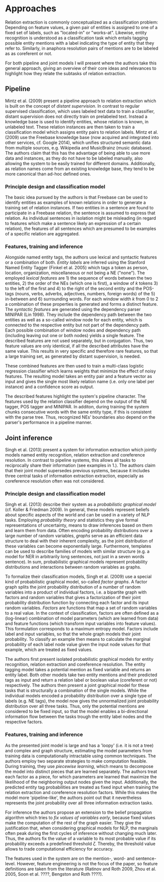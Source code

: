 # Approaches

Relation extraction is commonly conceptualized as a classification problem: Depending on feature values, a given pair of entities is assigned to one of a fixed set of labels, such as "located-in" or "works-at". Likewise, entity recognition is understood as a classification task which entails tagging possible entity mentions with a label indicating the type of entity that they refer to. Similarly, in anaphora resolution pairs of mentions are to be labeled as as coreferent or not.

For both pipeline and joint models I will present where the authors take this general approach, giving an overview of their core ideas and relevances to highlight how they relate the subtasks of relation extraction.

<!-- relations vs relation instances (section 3) -->

## Pipeline

Mintz et al. (2009) present a pipeline approach to relation extraction which is built on the concept of *distant supervision*. In contrast to regular supervised classification, which uses labeled text data to train a classifier, distant supervision does not directly train on prelabeled text. Instead a knowledge base is used to identify entities, whose relation is known, in unlabeled text. These relation instances are then taken to train a classification model which assigns entity pairs to relation labels. Mintz et al. (2009) use the Freebase knowledge base (now acquired and integrated into other services, cf. Google 2014), which unifies structured semantic data from multiple sources, e.g. Wikipedia and MusicBrainz (music database). The authors claim that this has the advantage of being able to use more data and instances, as they do not have to be labeled manually, also allowing the system to be easily trained for different domains. Additionally, as relation names come from an existing knowledge base, they tend to be more canonical than ad-hoc defined ones.

### Principle design and classification model

The basic idea pursued by the authors is that Freebase can be used to identify entities as examples of known relations in order to generate a training set of relation instances. If two entities in a sentence are found to participate in a Freebase relation, the sentence is assumed to express that relation. As individual sentences in isolation might be misleading (in regard to features which make a sentence likely an expression of a certain relation), the features of all sentences which are presumed to be examples of a specific relation are aggregated.

### Features, training and inference

Alongside named entity tags, the authors use lexical and syntactic features or a combination of both. *Entity labels* are inferred using the Stanford Named Entity Tagger (Finkel et al. 2005) which tags a token as person, location, organization, miscellaneous or not being a NE ("none"). The employed *lexical features* are 1) the sequence of words between the two entities, 2) the order of the NEs (which one is first), a window of *k* tokens 3) to the left of the first and 4) to the right of the second entity and the POS-tags (nouns, verbs, adverbs, adjectives, numbers, foreign words) of the 5) in-between and 6) surrounding words. For each window width *k* from 0 to 2 a combination of these properties is generated and forms a distinct feature. The *syntactic features* are generated using the dependency parser MINIPAR (Lin 1998). They include the dependency path between the two entities as well as a so-called window node for each entity, which is connected to the respective entity but not part of the dependency path. Each possible combination of window nodes and dependency path (including leaving out one or both nodes) yields a single feature. The described features are not used separately, but in conjugation. Thus, two feature values are only identical, if all the described attributes have the same value. This results in very specific and therefore rare features, so that a large training set, as generated by distant supervision, is needed.

These combined features are then used to train a multi-class logistic regression classifier which learns weights that minimize the effect of noisy features. The resulting model takes an entity pair and a feature vector as input and gives the single most likely relation name (i.e. only one label per instance) and a confidence score as output.

The described features highlight the system's pipeline character. The features used by the relation classifier depend on the output of the NE tagger, POS tagger and MINIPAR. In additon, during training the system chunks consecutive words with the same entity type, if this is consistent with the parse tree. Thus, recognized NEs' boundaries also depend on the parser's performance in a pipeline manner.
<!---
### Training

Implementation
Text data
- sentence-tokenized (!) Wikipedia dump (1.8 million articles, ø 14.3 sentences per article)
- relatively up-to-date and explicit text
- Freebase entities likely to appear (since it is based on Wikipedia)


A note on Training
classifier needs to see negative data in training:
 - randomly select entity pairs not included in any Freebase relation (accepting false negatives)
 - build feature vector for 'unrelated' relation from these entities
 - random 1% sample of unrelated entities as negative samples (by contrast 98.7% of extracted entities are unrelated)
-->
<!--### Evaluation
 Test Step

- rank relations by confidence score to determine n most likely new relations

- Identify entities with a Named Entity Tagger
- For each pair of entities
-Extract Features
-Append Features for same pair
- Classifier returns the most likely relation and a confidence score for each entity pair


 Testing and evaluation
 - only extract relations not already in training data
 Held-out evaluationgit
 - half of the instances *for each relation* not used in training, used for comparison
 - precision vs recall for lexical, syntactical or both feature types:
   - combination of lexical and syntactic features performs best

 Human evaluation
 - Amazon Mechanical Turk
 - 100 instances on different levels of recall with lexical, syntactical or both feature types
   - mixed result, combination seems to be slightly better
-->


## Joint inference

Singh et al. (2013) present a system for information extraction which jointly models
named entity recognition, relation extraction and coreference resolution. In contrast to
pipeline systems, this allows all tasks to reciprocally share their information (see examples in 1.). The authors claim that their joint model supersedes previous systems, because it includes three central tasks of information extraction extraction, especially as coreference resolution often was not considered.

### Principle design and classification model

Singh et al. (2013) describe their system as a *probabilistic graphical model* (cf. Koller & Friedman 2009). In general, these models represent beliefs about specific aspects of the world and can be used in a variety of NLP tasks. Employing *probability theory* and statistics they give formal representations of uncertainty, means to draw inferences based on them and learn them from data. Often encoding probability distributions over a large number of random variables, *graphs* serve as an efficient data structure to deal with their inherent complexity, as the joint distribution of these variables can become exponentially large. Furthermore, templates can be used to describe families of models with similar structure (e.g. a model for NER in arbitrarily long sentences, not just in a seven words sentence). In sum, probabilistic graphical models represent probability distributions and interactions between random variables as graphs.

To formalize their classification models, Singh et al. (2009) use a special kind of probabilistic graphical model, so-called *factor graphs*. A factor graph splits the joint probability distribution of a number of random variables into a product of individual factors, i.e. a bipartite graph with factors and random variables that gives a factorization of their joint probability distribution function by connecting each factor and its input random variables. *Factors* are functions that map a set of random variables to a real value. In the context of classification, factors are often defined as a (log-linear) combination of model parameters (which are learned from data) and feature functions (which transform input variables into feature values). This formulation corresponds to a maximum entropy model. Factors include label and input variables, so that the whole graph models their joint probability. To classify an example then means to calculate the marginal probability of each label node value given the input node values for that example, which are treated as fixed values.

The authors first present isolated probabilistic graphical models for entity recognition, relation extraction and coreference resolution.
The entity tagging model takes a potential mention as fixed variable and returns an entity label. Both other models take two entity mentions and their predicted tags as input and return a relation label or boolean value (coreferent or not) respectively. The authors then present a joint graphical model for these tasks that is structurally a combination of the single models.
While the individual models encoded a probability distribution over a single type of labels (e.g. NE tags), the model now gives the unnormalized joint probability distribution over all three tasks. Thus, only the potential mentions are considered to be fixed input, so that the model enables a bi-directional information flow between the tasks trough the entity label nodes and the respective factors.

### Features, training and inference

As the presented joint model is large and has a 'loopy' (i.e. it is not a tree) and complex and graph structure, estimating the model parameters from training data is computationally intractable using common techniques. The authors employ two separate strategies to make computation feasible. During training, they use *piecewise learning*, which means to decompose the model into distinct pieces that are learned separately. The authors treat each factor as a piece, for which parameters are learned that maximize the likelihood of the neighboring output nodes given the input. Additionally, the predicted entity tag probabilities are treated as fixed input when training the relation extraction and coreference resolution factors. While this makes the model more 'pipeline-like', the authors point out that it nevertheless represents the joint probability over all three information extraction tasks.

For inference the authors propose an extension to the belief propagation algorithm which tries to *fix values of variables early*, because fixed values make the computation of the rest of the graph easier. They give the justification that, when considering graphical models for NLP, the marginals often peak during the first cycles of inference without changing much later. Thus, the authors fix the value of a variable to its most probable value if its probability exceeds a predefined threshold $\zeta$. Thereby, the threshold value allows to trade computational efficiency for accuracy.

The features used in the system are on the mention-, word- and sentence-level. However, feature engineering is not the focus of the paper, so feature definitions are taken from the literature (Ratinov and Roth 2009, Zhou et al. 2005, Soon et al. ????, Bengston and Roth ????).

<!-- ### Evaluation

Isolated models vs joint model -->
